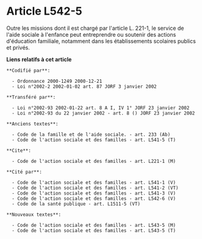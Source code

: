 # Article L542-5

Outre les missions dont il est chargé par l'article L. 221-1, le service de l'aide sociale à l'enfance peut entreprendre ou
soutenir des actions d'éducation familiale, notamment dans les établissements scolaires publics et privés.

**Liens relatifs à cet article**

	**Codifié par**:

	  - Ordonnance 2000-1249 2000-12-21
	  - Loi n°2002-2 2002-01-02 art. 87 JORF 3 janvier 2002

	**Transféré par**:

	  - Loi n°2002-93 2002-01-22 art. 8 A I, IV 1° JORF 23 janvier 2002
	  - Loi n°2002-93 du 22 janvier 2002 - art. 8 () JORF 23 janvier 2002

	**Anciens textes**:

	  - Code de la famille et de l'aide sociale. - art. 233 (Ab)
	  - Code de l'action sociale et des familles - art. L541-5 (T)

	**Cite**:

	  - Code de l'action sociale et des familles - art. L221-1 (M)

	**Cité par**:

	  - Code de l'action sociale et des familles - art. L541-1 (V)
	  - Code de l'action sociale et des familles - art. L541-2 (VT)
	  - Code de l'action sociale et des familles - art. L541-3 (V)
	  - Code de l'action sociale et des familles - art. L542-6 (V)
	  - Code de la santé publique - art. L1511-5 (VT)

	**Nouveaux textes**:

	  - Code de l'action sociale et des familles - art. L543-5 (M)
	  - Code de l'action sociale et des familles - art. L543-5 (T)
